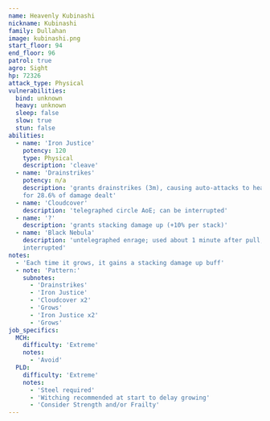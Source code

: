```yaml
---
name: Heavenly Kubinashi
nickname: Kubinashi
family: Dullahan
image: kubinashi.png
start_floor: 94
end_floor: 96
patrol: true
agro: Sight
hp: 72326
attack_type: Physical
vulnerabilities:
  bind: unknown
  heavy: unknown
  sleep: false
  slow: true
  stun: false
abilities:
  - name: 'Iron Justice'
    potency: 120
    type: Physical
    description: 'cleave'
  - name: 'Drainstrikes'
    potency: n/a
    description: 'grants drainstrikes (3m), causing auto-attacks to heal self
    for 28.6% of damage dealt'
  - name: 'Cloudcover'
    description: 'telegraphed circle AoE; can be interrupted'
  - name: '?'
    description: 'grants stacking damage up (+10% per stack)'
  - name: 'Black Nebula'
    description: 'untelegraphed enrage; used about 1 minute after pull; can be
    interrupted'
notes:
  - 'Each time it grows, it gains a stacking damage up buff'
  - note: 'Pattern:'
    subnotes:
      - 'Drainstrikes'
      - 'Iron Justice'
      - 'Cloudcover x2'
      - 'Grows'
      - 'Iron Justice x2'
      - 'Grows'
job_specifics:
  MCH:
    difficulty: 'Extreme'
    notes:
      - 'Avoid'
  PLD:
    difficulty: 'Extreme'
    notes:
      - 'Steel required'
      - 'Witching recommended at start to delay growing'
      - 'Consider Strength and/or Frailty'
---
```

